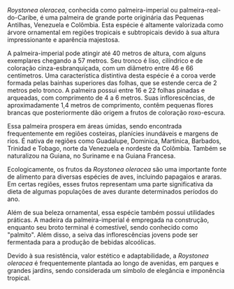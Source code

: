 _Roystonea oleracea_, conhecida como palmeira-imperial ou palmeira-real-do-Caribe, é uma palmeira de grande porte originária das Pequenas Antilhas, Venezuela e Colômbia. Esta espécie é altamente valorizada como árvore ornamental em regiões tropicais e subtropicais devido à sua altura impressionante e aparência majestosa.

A palmeira-imperial pode atingir até 40 metros de altura, com alguns exemplares chegando a 57 metros. Seu tronco é liso, cilíndrico e de coloração cinza-esbranquiçada, com um diâmetro entre 46 e 66 centímetros. Uma característica distintiva desta espécie é a coroa verde formada pelas bainhas superiores das folhas, que se estende cerca de 2 metros pelo tronco. A palmeira possui entre 16 e 22 folhas pinadas e arqueadas, com comprimento de 4 a 6 metros. Suas inflorescências, de aproximadamente 1,4 metros de comprimento, contêm pequenas flores brancas que posteriormente dão origem a frutos de coloração roxo-escura.

Essa palmeira prospera em áreas úmidas, sendo encontrada frequentemente em regiões costeiras, planícies inundáveis e margens de rios. É nativa de regiões como Guadalupe, Dominica, Martinica, Barbados, Trinidad e Tobago, norte da Venezuela e nordeste da Colômbia. Também se naturalizou na Guiana, no Suriname e na Guiana Francesa.

Ecologicamente, os frutos da _Roystonea oleracea_ são uma importante fonte de alimento para diversas espécies de aves, incluindo papagaios e araras. Em certas regiões, esses frutos representam uma parte significativa da dieta de algumas populações de aves durante determinados períodos do ano.

Além de sua beleza ornamental, essa espécie também possui utilidades práticas. A madeira da palmeira-imperial é empregada na construção, enquanto seu broto terminal é comestível, sendo conhecido como "palmito". Além disso, a seiva das inflorescências jovens pode ser fermentada para a produção de bebidas alcoólicas.

Devido à sua resistência, valor estético e adaptabilidade, a _Roystonea oleracea_ é frequentemente plantada ao longo de avenidas, em parques e grandes jardins, sendo considerada um símbolo de elegância e imponência tropical.
